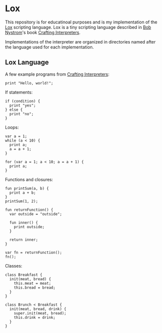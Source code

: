 # Lox

This repository is for educatinoal purposes and is my implementation of the [Lox](https://github.com/munificent/craftinginterpreters) scripting language.
Lox is a tiny scripting language described in [Bob Nystrom](https://stuffwithstuff.com/)'s book [Crafting Interpreters](https://craftinginterpreters.com/).

Implementations of the interpreter are organized in directories named after the language used for each implementation.

## Lox Language

A few example programs from [Crafting Interpreters](https://craftinginterpreters.com/the-lox-language.html):

```lox
print "Hello, world!";
```

If statements:

```lox
if (condition) {
  print "yes";
} else {
  print "no";
}
```

Loops:

```lox
var a = 1;
while (a < 10) {
  print a;
  a = a + 1;
}

for (var a = 1; a < 10; a = a + 1) {
  print a;
}
```

Functions and closures:

```lox
fun printSum(a, b) {
  print a + b;
}
printSum(1, 2);

fun returnFunction() {
  var outside = "outside";

  fun inner() {
    print outside;
  }

  return inner;
}

var fn = returnFunction();
fn();
```

Classes:

```lox
class Breakfast {
  init(meat, bread) {
    this.meat = meat;
    this.bread = bread;
  }
}

class Brunch < Breakfast {
  init(meat, bread, drink) {
    super.init(meat, bread);
    this.drink = drink;
  }
}
```
